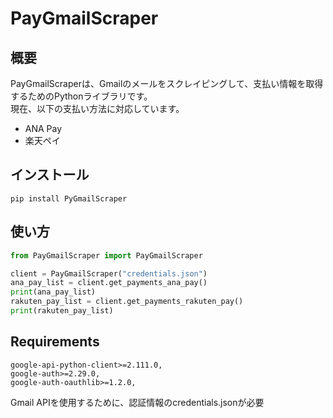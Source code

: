 # PayGmailScraper

## 概要
PayGmailScraperは、Gmailのメールをスクレイピングして、支払い情報を取得するためのPythonライブラリです。  
現在、以下の支払い方法に対応しています。
- ANA Pay
- 楽天ペイ

## インストール
```
pip install PyGmailScraper
```

## 使い方
```Python
from PayGmailScraper import PayGmailScraper

client = PayGmailScraper("credentials.json")
ana_pay_list = client.get_payments_ana_pay()
print(ana_pay_list)
rakuten_pay_list = client.get_payments_rakuten_pay()
print(rakuten_pay_list)
```

## Requirements
```
google-api-python-client>=2.111.0,
google-auth>=2.29.0,
google-auth-oauthlib>=1.2.0,
```
Gmail APIを使用するために、認証情報のcredentials.jsonが必要